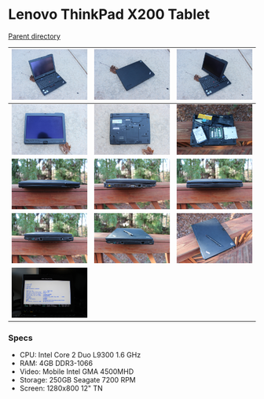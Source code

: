 # Lenovo ThinkPad X200 Tablet
[Parent directory](../index.md)

| ![](IMG_7326.JPG) | ![](IMG_7327.JPG) | ![](IMG_7328.JPG)
|:---:|:---:|:---:|
| ![](IMG_7329.JPG) | ![](IMG_7330.JPG) | ![](IMG_7331.JPG)
| ![](IMG_7332.JPG) | ![](IMG_7333.JPG) | ![](IMG_7334.JPG)
| ![](IMG_7335.JPG) | ![](IMG_7336.JPG) | ![](IMG_7337.JPG)
| ![](IMG_7338.JPG)

### Specs

* CPU: Intel Core 2 Duo L9300 1.6 GHz
* RAM: 4GB DDR3-1066
* Video: Mobile Intel GMA 4500MHD
* Storage: 250GB Seagate 7200 RPM
* Screen: 1280x800 12" TN